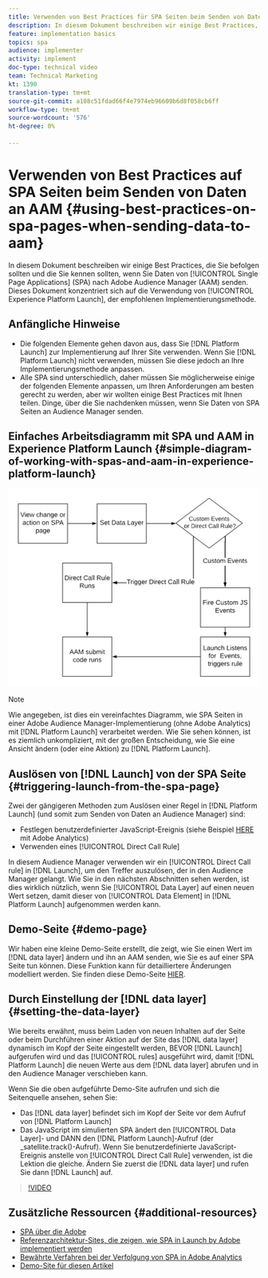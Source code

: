 ```yaml
---
title: Verwenden von Best Practices für SPA Seiten beim Senden von Daten an AAM
description: In diesem Dokument beschreiben wir einige Best Practices, die Sie befolgen sollten und die Sie kennen sollten, wenn Sie Daten von Einzelseitenanwendungen (SPA) an Adobe Audience Manager (AAM) senden. Dieses Dokument konzentriert sich auf die Verwendung von Launch by Adobe, der empfohlenen Implementierungsmethode.
feature: implementation basics
topics: spa
audience: implementer
activity: implement
doc-type: technical video
team: Technical Marketing
kt: 1390
translation-type: tm+mt
source-git-commit: a108c51fdad66f4e7974eb96609b6d8f058cb6ff
workflow-type: tm+mt
source-wordcount: '576'
ht-degree: 0%

---
```



# Verwenden von Best Practices auf SPA Seiten beim Senden von Daten an AAM {#using-best-practices-on-spa-pages-when-sending-data-to-aam}

In diesem Dokument beschreiben wir einige Best Practices, die Sie befolgen sollten und die Sie kennen sollten, wenn Sie Daten von [!UICONTROL Single Page Applications] (SPA) nach Adobe Audience Manager (AAM) senden. Dieses Dokument konzentriert sich auf die Verwendung von [!UICONTROL Experience Platform Launch], der empfohlenen Implementierungsmethode.

## Anfängliche Hinweise

* Die folgenden Elemente gehen davon aus, dass Sie [!DNL Platform Launch] zur Implementierung auf Ihrer Site verwenden. Wenn Sie [!DNL Platform Launch] nicht verwenden, müssen Sie diese jedoch an Ihre Implementierungsmethode anpassen.
* Alle SPA sind unterschiedlich, daher müssen Sie möglicherweise einige der folgenden Elemente anpassen, um Ihren Anforderungen am besten gerecht zu werden, aber wir wollten einige Best Practices mit Ihnen teilen. Dinge, über die Sie nachdenken müssen, wenn Sie Daten von SPA Seiten an Audience Manager senden.

## Einfaches Arbeitsdiagramm mit SPA und AAM in Experience Platform Launch {#simple-diagram-of-working-with-spas-and-aam-in-experience-platform-launch}

![spa in  [!DNL launch]](assets/spa_for_aam_in_launch.png)

>[!NOTE]
>Wie angegeben, ist dies ein vereinfachtes Diagramm, wie SPA Seiten in einer Adobe Audience Manager-Implementierung (ohne Adobe Analytics) mit [!DNL Platform Launch] verarbeitet werden. Wie Sie sehen können, ist es ziemlich unkompliziert, mit der großen Entscheidung, wie Sie eine Ansicht ändern (oder eine Aktion) zu [!DNL Platform Launch].

## Auslösen von [!DNL Launch] von der SPA Seite {#triggering-launch-from-the-spa-page}

Zwei der gängigeren Methoden zum Auslösen einer Regel in [!DNL Platform Launch] (und somit zum Senden von Daten an Audience Manager) sind:

* Festlegen benutzerdefinierter JavaScript-Ereignis (siehe Beispiel [HERE](https://helpx.adobe.com/analytics/kt/using/spa-analytics-best-practices-feature-video-use.html) mit Adobe Analytics)
* Verwenden eines [!UICONTROL Direct Call Rule]

In diesem Audience Manager verwenden wir ein [!UICONTROL Direct Call rule] in [!DNL Launch], um den Treffer auszulösen, der in den Audience Manager gelangt. Wie Sie in den nächsten Abschnitten sehen werden, ist dies wirklich nützlich, wenn Sie [!UICONTROL Data Layer] auf einen neuen Wert setzen, damit dieser von [!UICONTROL Data Element] in [!DNL Platform Launch] aufgenommen werden kann.

## Demo-Seite {#demo-page}

Wir haben eine kleine Demo-Seite erstellt, die zeigt, wie Sie einen Wert im [!DNL data layer] ändern und ihn an AAM senden, wie Sie es auf einer SPA Seite tun können. Diese Funktion kann für detailliertere Änderungen modelliert werden. Sie finden diese Demo-Seite [HIER](https://aam.enablementadobe.com/SPA-Launch.html).

## Durch Einstellung der [!DNL data layer] {#setting-the-data-layer}

Wie bereits erwähnt, muss beim Laden von neuen Inhalten auf der Seite oder beim Durchführen einer Aktion auf der Site das [!DNL data layer] dynamisch im Kopf der Seite eingestellt werden, BEVOR [!DNL Launch] aufgerufen wird und das [!UICONTROL rules] ausgeführt wird, damit [!DNL Platform Launch] die neuen Werte aus dem [!DNL data layer] abrufen und in den Audience Manager verschieben kann.

Wenn Sie die oben aufgeführte Demo-Site aufrufen und sich die Seitenquelle ansehen, sehen Sie:

* Das [!DNL data layer] befindet sich im Kopf der Seite vor dem Aufruf von [!DNL Platform Launch]
* Das JavaScript im simulierten SPA ändert den [!UICONTROL Data Layer]- und DANN den [!DNL Platform Launch]-Aufruf (der _satellite.track()-Aufruf). Wenn Sie benutzerdefinierte JavaScript-Ereignis anstelle von [!UICONTROL Direct Call Rule] verwenden, ist die Lektion die gleiche. Ändern Sie zuerst die [!DNL data layer] und rufen Sie dann [!DNL Launch] auf.

>[!VIDEO](https://video.tv.adobe.com/v/23322/?quality=12)

## Zusätzliche Ressourcen {#additional-resources}

* [SPA über die Adobe](https://forums.adobe.com/thread/2451022)
* [Referenzarchitektur-Sites, die zeigen, wie SPA in Launch by Adobe implementiert werden](https://helpx.adobe.com/experience-manager/kt/integration/using/launch-reference-architecture-SPA-tutorial-implement.html)
* [Bewährte Verfahren bei der Verfolgung von SPA in Adobe Analytics](https://helpx.adobe.com/analytics/kt/using/spa-analytics-best-practices-feature-video-use.html)
* [Demo-Site für diesen Artikel](https://aam.enablementadobe.com/SPA-Launch.html)
